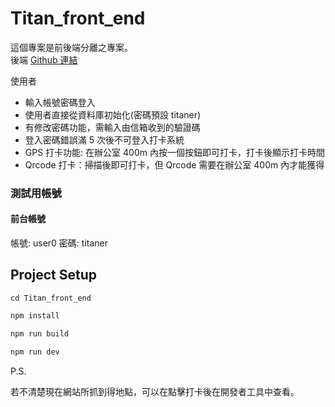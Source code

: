 # Titan_front_end

這個專案是前後端分離之專案。 <br />
後端 [Github 連結](https://github.com/eruc1117/Titan_back_end) 

使用者
  - 輸入帳號密碼登入 
  - 使用者直接從資料庫初始化(密碼預設 titaner)
  - 有修改密碼功能，需輸入由信箱收到的驗證碼
  - 登入密碼錯誤滿 5 次後不可登入打卡系統
  - GPS 打卡功能: 在辦公室 400m 內按一個按鈕即可打卡，打卡後顯示打卡時間
  - Qrcode 打卡：掃描後即可打卡，但 Qrcode 需要在辦公室 400m 內才能獲得


### 測試用帳號

#### 前台帳號
帳號: user0
密碼: titaner

## Project Setup
```
cd Titan_front_end
```
```sh
npm install
```
```sh
npm run build
```
```sh
npm run dev
```
P.S.

若不清楚現在網站所抓到得地點，可以在點擊打卡後在開發者工具中查看。
